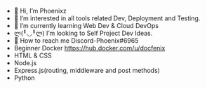- 👋 Hi, I’m Phoenixz
- 👀 I’m interested in all tools related Dev, Deployment and Testing.   
- 🌱 I’m currently learning Web Dev & Cloud DevOps 
- ლ(╹◡╹ლ) I’m looking to Self Project Dev Ideas.
- 🤔 How to reach me Discord-Phoenix#6965
- Beginner Docker https://hub.docker.com/u/docfenix
- HTML & CSS
- Node.js
- Express.js(routing, middleware and post methods)
- Python
<!---
Phoenixz-py/Phoenixz-py is a ✨ special ✨ repository because its `README.md` (this file) appears on your GitHub profile.
You can click the Preview link to take a look at your changes.
--->
